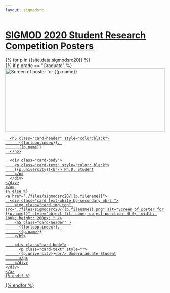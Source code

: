 ```yaml
---
layout: sigmodsrc
---
```


# [SIGMOD 2020 Student Research Competition Posters](https://sigmod2020.org/sigmod_student_research_competition.shtml) 



<div class="row">
{% for p in {{site.data.sigmodsrc20}} %}

  <div class="col-md-4">
    {% if p.grade == "Graduate" %}
    <a href="./files/sigmodsrc20/{{p.filename}}">
      <div class="card card bg-light mb-3">
      <img class="card-img-top" src="./files/sigmodsrc20/{{p.filename}}.png" alt="Screen of poster for {{p.name}}" style="object-fit: none;  object-position: 0 0; height: 200px; width: 100%;" />

      <h5 class="card-header" style="color:black">
          {{forloop.index}}. 
          {{p.name}}
      </h5>
   
      <div class="card-body">
        <p class="card-text" style="color: black">
        {{p.university}}<br/> Ph.D. Student
        </p>
      </div>
    </div>
    </a>
    {% else %}
    <a href="./files/sigmodsrc20/{{p.filename}}">
      <div class="card text-white bg-secondary mb-3 ">
        <img class="card-img-top" src="./files/sigmodsrc20/{{p.filename}}.png" alt="Screen of poster for {{p.name}}" style="object-fit: none; object-position: 0 0;  width: 100%; height: 200px; " />
        <h5 class="card-header" >
          {{forloop.index}}. 
          {{p.name}}
        </h5>
   
        <div class="card-body">
          <p class="card-text" style="">
          {{p.university}}<br/> Undergraduate Student
          </p>
        </div>
    </div>
    </a>
    {% endif %}
  </div>

{% endfor %}
</div>

<style>
.card:hover {
  -webkit-box-shadow: 4px 4px 15px -2px rgba(0,0,0,0.75);
  -moz-box-shadow: 4px 4px 15px -2px rgba(0,0,0,0.75);
  box-shadow: 4px 4px 15px -2px rgba(0,0,0,0.75);
}

h1 {
  font-family: -apple-system,BlinkMacSystemFont,"Segoe UI",Roboto,"Helvetica Neue",Arial,"Noto Sans",sans-serif,"Apple Color Emoji","Segoe UI Emoji","Segoe UI Symbol","Noto Color Emoji";
}
</style>


